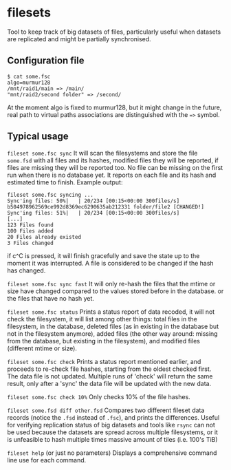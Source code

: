 # filesets

Tool to keep track of big datasets of files, particularly useful when datasets are replicated and might be partially
synchronised.

## Configuration file

```
$ cat some.fsc
algo=murmur128
/mnt/raid1/main => /main/
"mnt/raid2/second folder" => /second/
```

At the moment algo is fixed to murmur128, but it might change in the future, real path to virtual paths associations are
distinguished with the `=>` symbol.

## Typical usage

`fileset some.fsc sync`
It will scan the filesystems and store the file `some.fsd` with all files and its hashes, modified files they will be
reported, if files are missing they will be reported too. No file can be missing on the first run when there is no
database yet. It reports on each file and its hash and estimated time to finish. Example output:

```
fileset some.fsc syncing ...
Sync'ing files: 50%|   | 20/234 [00:15<00:00 300files/s]
b504978962569ce992d8369ec6290635ab212331 folder/file2 [CHANGED!]
Sync'ing files: 51%|   | 20/234 [00:15<00:00 300files/s]
[...]
123 Files found
100 Files added
20 Files already existed
3 Files changed
```

if c^C is pressed, it will finish gracefully and save the state up to the moment it was interrupted.
A file is considered to be changed if the hash has changed.

`fileset some.fsc sync fast`
It will only re-hash the files that the mtime or size have changed compared to the values stored before in the database.
or the files that have no hash yet.

`fileset some.fsc status`
Prints a status report of data recoded, it will not check the filesystem, it will list among other things: total files
in the filesystem, in the database, deleted files (as in existing in the database but not in the filesystem anymore),
added files (the other way around: missing from the database, but existing in the filesystem), and modified files
(different mtime or size).

`fileset some.fsc check`
Prints a status report mentioned earlier, and proceeds to re-check file hashes, starting from the oldest checked first.
The data file is not updated. Multiple runs of 'check' will return the same result, only after a 'sync' the data file
will be updated with the new data.

`fileset some.fsc check 10%`
Only checks 10% of the file hashes.

`fileset some.fsd diff other.fsd`
Compares two different fileset data records (notice the `.fsd` instead of `.fsc`), and prints the differences.
Useful for verifying replication status of big datasets and tools like `rsync` can not be used because the datasets are
spread across multiple filesystems, or it is unfeasible to hash multiple times massive amount of tiles (i.e. 100's TiB)

`fileset help` (or just no parameters)
Displays a comprehensive command line use for each command.
